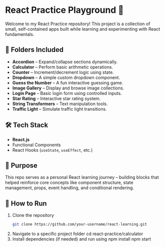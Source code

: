 # React Practice Playground 🚀

Welcome to my React Practice repository! This project is a collection of small, self-contained apps built while learning and experimenting with React fundamentals.

## 📁 Folders Included

- **Accordion** – Expand/collapse sections dynamically.
- **Calculator** – Perform basic arithmetic operations.
- **Counter** – Increment/decrement logic using state.
- **Dropdown** – A simple custom dropdown component.
- **Guess the Number** – A fun interactive guessing game.
- **Image Gallery** – Display and browse image collections.
- **Login Page** – Basic login form using controlled inputs.
- **Star Rating** – Interactive star rating system.
- **String Transformers** – Text manipulation tools.
- **Traffic Light** – Simulate traffic light transitions.

## 🛠️ Tech Stack

- **React.js**
- Functional Components
- React Hooks (`useState`, `useEffect`, etc.)

## 🎯 Purpose

This repo serves as a personal React learning journey – building blocks that helped reinforce core concepts like component structure, state management, props, event handling, and conditional rendering.

## 🚧 How to Run

1. Clone the repository  
   ```bash
   git clone https://github.com/your-username/react-learning.git
2. Navigate to a specific project folder
  cd react-practice/calculator
3. Install dependencies (if needed) and run using
  npm install
  npm start
